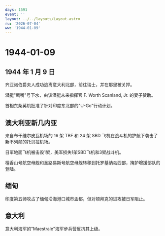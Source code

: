 ```yaml
---
days: 1591
event: ''
layout: ../../layouts/Layout.astro
ru: '2026-07-04'
ww: '1944-01-09'
---
```


# 1944-01-09

## 1944 年 1 月 9 日

齐亚诺伯爵夫人成功逃离意大利北部，前往瑞士，并在那里被关押。

潜艇"鹰嘴"号下水，由该潜艇未来指挥官 F. Worth Scanland, Jr. 的妻子赞助。

首相东条英机批准了针对印度东北部的"U-Go"行动计划。

## 澳大利亚新几内亚

来自布干维尔皮瓦机场的 16 架 TBF 和 24 架 SBD
飞机在战斗机的护航下袭击了新不列颠的托贝拉机场。

日军地面飞机被击毁1架，美军损失1架SBD飞机和3架战斗机。

檀香山号航空母舰和圣路易斯号航空母舰转移到托罗基纳岛西部，掩护增援部队的登陆。

## 缅甸

印度第五师攻占了缅甸沿海港口城市孟都，但对顿拜克的进攻被日军阻止。

## 意大利

意大利海军的"Maestrale"海军步兵营反抗其上级。